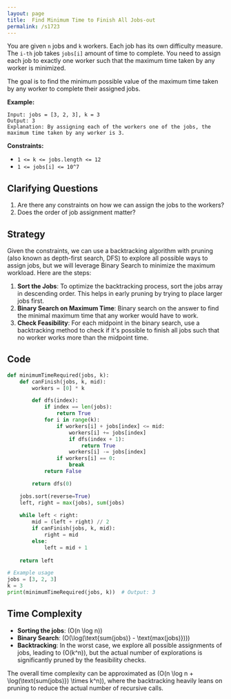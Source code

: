 ```yaml
---
layout: page
title:  Find Minimum Time to Finish All Jobs-out
permalink: /s1723
---
```


You are given `n` jobs and `k` workers. Each job has its own difficulty measure. The `i-th` job takes `jobs[i]` amount of time to complete. You need to assign each job to exactly one worker such that the maximum time taken by any worker is minimized.

The goal is to find the minimum possible value of the maximum time taken by any worker to complete their assigned jobs.

**Example:**

```text
Input: jobs = [3, 2, 3], k = 3
Output: 3 
Explanation: By assigning each of the workers one of the jobs, the maximum time taken by any worker is 3.
```

**Constraints:**

- `1 <= k <= jobs.length <= 12`
- `1 <= jobs[i] <= 10^7`

## Clarifying Questions

1. Are there any constraints on how we can assign the jobs to the workers?
2. Does the order of job assignment matter?

## Strategy

Given the constraints, we can use a backtracking algorithm with pruning (also known as depth-first search, DFS) to explore all possible ways to assign jobs, but we will leverage Binary Search to minimize the maximum workload. Here are the steps:

1. **Sort the Jobs**: To optimize the backtracking process, sort the jobs array in descending order. This helps in early pruning by trying to place larger jobs first.
2. **Binary Search on Maximum Time**: Binary search on the answer to find the minimal maximum time that any worker would have to work.
3. **Check Feasibility**: For each midpoint in the binary search, use a backtracking method to check if it's possible to finish all jobs such that no worker works more than the midpoint time.

## Code

```python
def minimumTimeRequired(jobs, k):
    def canFinish(jobs, k, mid):
        workers = [0] * k

        def dfs(index):
            if index == len(jobs):
                return True
            for i in range(k):
                if workers[i] + jobs[index] <= mid:
                    workers[i] += jobs[index]
                    if dfs(index + 1):
                        return True
                    workers[i] -= jobs[index]
                if workers[i] == 0:
                    break
            return False

        return dfs(0)

    jobs.sort(reverse=True)
    left, right = max(jobs), sum(jobs)
    
    while left < right:
        mid = (left + right) // 2
        if canFinish(jobs, k, mid):
            right = mid
        else:
            left = mid + 1
            
    return left

# Example usage
jobs = [3, 2, 3]
k = 3
print(minimumTimeRequired(jobs, k))  # Output: 3
```

## Time Complexity

- **Sorting the jobs**: \(O(n \log n)\)
- **Binary Search**: \(O(\log(\text{sum(jobs)} - \text{max(jobs)}))\)
- **Backtracking**: In the worst case, we explore all possible assignments of jobs, leading to \(O(k^n)\), but the actual number of explorations is significantly pruned by the feasibility checks.

The overall time complexity can be approximated as \(O(n \log n + \log(\text{sum(jobs)}) \times k^n)\), where the backtracking heavily leans on pruning to reduce the actual number of recursive calls.